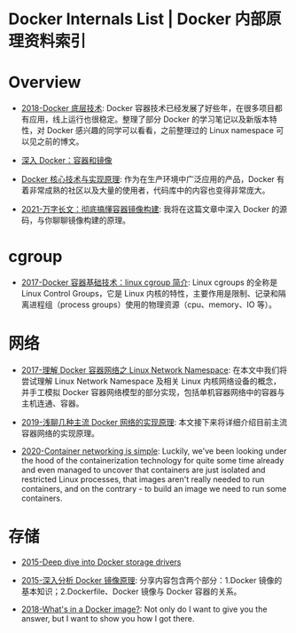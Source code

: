 # Docker Internals List | Docker 内部原理资料索引

# Overview

- [2018-Docker 底层技术](https://www.jianshu.com/p/7a1ce51a0eba): Docker 容器技术已经发展了好些年，在很多项目都有应用，线上运行也很稳定。整理了部分 Docker 的学习笔记以及新版本特性，对 Docker 感兴趣的同学可以看看，之前整理过的 Linux namespace 可以见之前的博文。

- [深入 Docker：容器和镜像](http://segmentfault.com/a/1190000002766882)

- [Docker 核心技术与实现原理](https://draveness.me/docker): 作为在生产环境中广泛应用的产品，Docker 有着非常成熟的社区以及大量的使用者，代码库中的内容也变得非常庞大。

- [2021-万字长文：彻底搞懂容器镜像构建](https://zhuanlan.zhihu.com/p/357107501): 我将在这篇文章中深入 Docker 的源码，与你聊聊镜像构建的原理。

# cgroup

- [2017-Docker 容器基础技术：linux cgroup 简介](http://cizixs.com/2017/08/25/linux-cgroup): Linux cgroups 的全称是 Linux Control Groups，它是 Linux 内核的特性，主要作用是限制、记录和隔离进程组（process groups）使用的物理资源（cpu、memory、IO 等）。

# 网络

- [2017-理解 Docker 容器网络之 Linux Network Namespace](https://blog.csdn.net/xuguokun1986/article/details/54411394): 在本文中我们将尝试理解 Linux Network Namespace 及相关 Linux 内核网络设备的概念，并手工模拟 Docker 容器网络模型的部分实现，包括单机容器网络中的容器与主机连通、容器。

- [2019-浅聊几种主流 Docker 网络的实现原理](https://mp.weixin.qq.com/s/Jdxct8qHrBUtkUq-hnxSRw): 本文接下来将详细介绍目前主流容器网络的实现原理。

- [2020-Container networking is simple](https://iximiuz.com/en/posts/container-networking-is-simple/): Luckily, we've been looking under the hood of the containerization technology for quite some time already and even managed to uncover that containers are just isolated and restricted Linux processes, that images aren't really needed to run containers, and on the contrary - to build an image we need to run some containers.

# 存储

- [2015-Deep dive into Docker storage drivers](https://jpetazzo.github.io/assets/2015-03-03-not-so-deep-dive-into-docker-storage-drivers.html)

- [2015-深入分析 Docker 镜像原理](https://www.csdn.net/article/2015-08-21/2825511): 分享内容包含两个部分：1.Docker 镜像的基本知识；2.Dockerfile、Docker 镜像与 Docker 容器的关系。

- [2018-What's in a Docker image?](https://cameronlonsdale.com/2018/11/26/whats-in-a-docker-image/): Not only do I want to give you the answer, but I want to show you how I got there.
